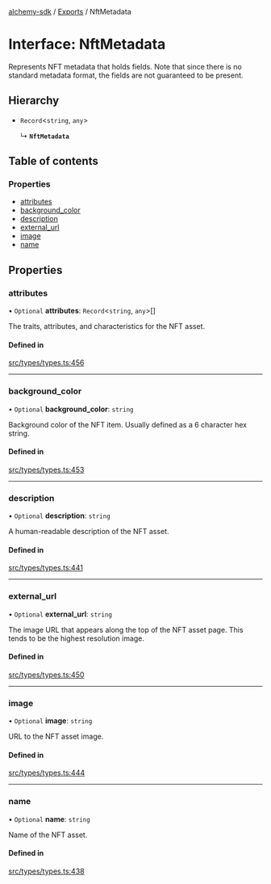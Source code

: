 [alchemy-sdk](../README.md) / [Exports](../modules.md) / NftMetadata

# Interface: NftMetadata

Represents NFT metadata that holds fields. Note that since there is no
standard metadata format, the fields are not guaranteed to be present.

## Hierarchy

- `Record`<`string`, `any`\>

  ↳ **`NftMetadata`**

## Table of contents

### Properties

- [attributes](NftMetadata.md#attributes)
- [background\_color](NftMetadata.md#background_color)
- [description](NftMetadata.md#description)
- [external\_url](NftMetadata.md#external_url)
- [image](NftMetadata.md#image)
- [name](NftMetadata.md#name)

## Properties

### attributes

• `Optional` **attributes**: `Record`<`string`, `any`\>[]

The traits, attributes, and characteristics for the NFT asset.

#### Defined in

[src/types/types.ts:456](https://github.com/alchemyplatform/alchemy-sdk-js/blob/dc20ee4/src/types/types.ts#L456)

___

### background\_color

• `Optional` **background\_color**: `string`

Background color of the NFT item. Usually defined as a 6 character hex string.

#### Defined in

[src/types/types.ts:453](https://github.com/alchemyplatform/alchemy-sdk-js/blob/dc20ee4/src/types/types.ts#L453)

___

### description

• `Optional` **description**: `string`

A human-readable description of the NFT asset.

#### Defined in

[src/types/types.ts:441](https://github.com/alchemyplatform/alchemy-sdk-js/blob/dc20ee4/src/types/types.ts#L441)

___

### external\_url

• `Optional` **external\_url**: `string`

The image URL that appears along the top of the NFT asset page. This tends
to be the highest resolution image.

#### Defined in

[src/types/types.ts:450](https://github.com/alchemyplatform/alchemy-sdk-js/blob/dc20ee4/src/types/types.ts#L450)

___

### image

• `Optional` **image**: `string`

URL to the NFT asset image.

#### Defined in

[src/types/types.ts:444](https://github.com/alchemyplatform/alchemy-sdk-js/blob/dc20ee4/src/types/types.ts#L444)

___

### name

• `Optional` **name**: `string`

Name of the NFT asset.

#### Defined in

[src/types/types.ts:438](https://github.com/alchemyplatform/alchemy-sdk-js/blob/dc20ee4/src/types/types.ts#L438)
